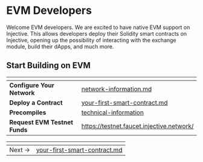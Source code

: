 # EVM Developers

Welcome EVM developers. We are excited to have native EVM support on Injective. This allows developers deploy their Solidity smart contracts on Injective, opening up the possibility of interacting with the exchange module, build their dApps, and much more.

## Start Building on EVM

<table data-card-size="large" data-view="cards"><thead><tr><th></th><th data-hidden data-card-target data-type="content-ref"></th></tr></thead><tbody>
<tr><td><strong>Configure Your Network</strong></td><td><a href="./network-information.md">network-information.md</a></td></tr>
<tr><td><strong>Deploy a Contract</strong></td><td><a href="./your-first-smart-contract.md">your-first-smart-contract.md</a></td></tr>
<tr><td><strong>Precompiles</strong></td><td><a href="./precompiles.md">technical-information</a></td></tr>
<tr><td><strong>Request EVM Testnet Funds</strong></td><td><a href="https://testnet.faucet.injective.network/">https://testnet.faucet.injective.network/</a></td></tr>
</tbody></table>

<table data-card-size="large" data-view="cards" data-full-width="false"><thead><tr><th></th><th data-card-target data-type="content-ref"></th></tr></thead><tbody>
<tr><td>Next →</td><td><a href="./your-first-smart-contract.md">your-first-smart-contract.md</a></td></tr>
</tbody></table>
